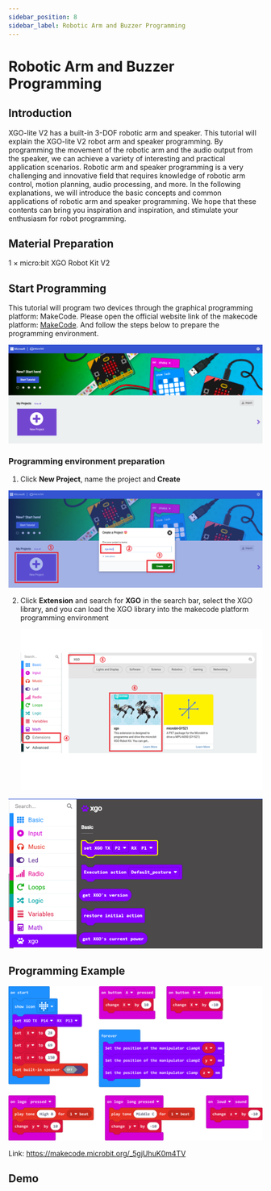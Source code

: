 ```yaml
---
sidebar_position: 8
sidebar_label: Robotic Arm and Buzzer Programming
---
```


# Robotic Arm and Buzzer Programming

## Introduction

XGO-lite V2 has a built-in 3-DOF robotic arm and speaker. This tutorial will explain the XGO-lite V2 robot arm and speaker programming. By programming the movement of the robotic arm and the audio output from the speaker, we can achieve a variety of interesting and practical application scenarios. Robotic arm and speaker programming is a very challenging and innovative field that requires knowledge of robotic arm control, motion planning, audio processing, and more. In the following explanations, we will introduce the basic concepts and common applications of robotic arm and speaker programming. We hope that these contents can bring you inspiration and inspiration, and stimulate your enthusiasm for robot programming.

## Material Preparation

1 × micro:bit XGO Robot Kit V2

## Start Programming

This tutorial will program two devices through the graphical programming platform: MakeCode. Please open the official website link of the makecode platform: [MakeCode](https://makecode.microbit.org/#). And follow the steps below to prepare the programming environment.

![](./../images/microbit-xgo-lite-v2-makecode-01.png)

### Programming environment preparation

1.  Click **New Project**, name the project and **Create**

![](./../images/microbit-xgo-lite-v2-makecode-02.png)



2. Click **Extension** and search for **XGO** in the search bar, select the XGO library, and you can load the XGO library into the makecode platform programming environment

   ![](./../images/microbit-xgo-lite-v2-makecode-03.png)

![](./../images/microbit-xgo-lite-v2-makecode-03-1.png)

## Programming Example

![](./../images/microbit-xgo-lite-v2-arm-01.png)



Link: https://makecode.microbit.org/_5gjUhuK0m4TV

## Demo
